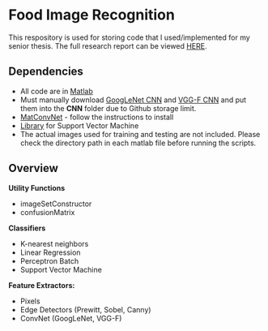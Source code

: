 # Food Image Recognition
This respository is used for storing code that I used/implemented for my senior thesis. The full research report can be viewed [HERE](http://www.henrypan.com/other/Final_Report_HanxiangPan.pdf).

## Dependencies
* All code are in [Matlab](http://www.mathworks.com/products/matlab/)
* Must manually download [GoogLeNet CNN](http://www.vlfeat.org/matconvnet/models/imagenet-googlenet-dag.mat) and [VGG-F CNN](http://www.vlfeat.org/matconvnet/models/imagenet-vgg-f.mat) and put them into the **CNN** folder due to Github storage limit.
* [MatConvNet](http://www.vlfeat.org/matconvnet/quick/) - follow the instructions to install
* [Library](https://www.csie.ntu.edu.tw/~cjlin/libsvm/) for Support Vector Machine
* The actual images used for training and testing are not included. Please check the directory path in each matlab file before running the scripts.

## Overview
**Utility Functions**
*  imageSetConstructor
*  confusionMatrix

**Classifiers**
*  K-nearest neighbors
*  Linear Regression
*  Perceptron Batch
*  Support Vector Machine


**Feature Extractors:**
*  Pixels
*  Edge Detectors (Prewitt, Sobel, Canny)
*  ConvNet (GoogLeNet, VGG-F)


